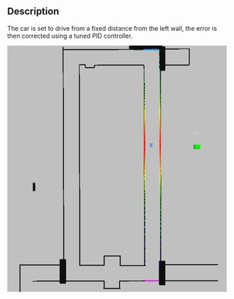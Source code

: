 ## Description
The car is set to drive from a fixed distance from the left wall, the error is then corrected using a tuned PID controller.

![Alt Text](../media/lab3.gif)